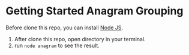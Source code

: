 # Getting Started Anagram Grouping

Before clone this repo, you can install [Node JS](https://nodejs.org/en/).

1. After clone this repo, open directory in your terminal.
2. run `node anagram` to see the result.
